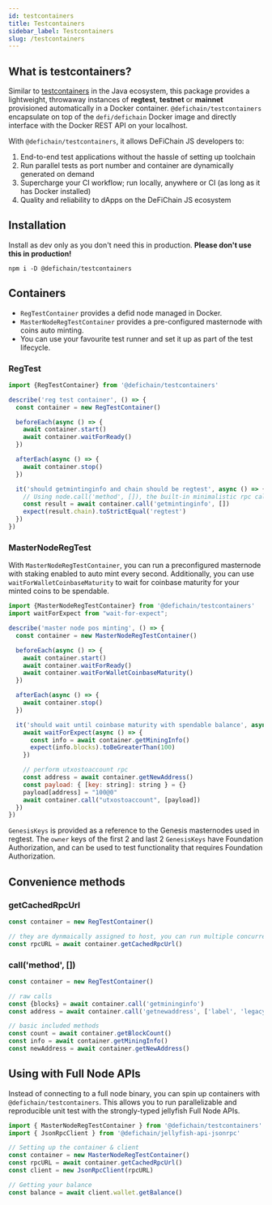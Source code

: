 ```yaml
---
id: testcontainers
title: Testcontainers
sidebar_label: Testcontainers
slug: /testcontainers
---
```


## What is testcontainers?

Similar to [testcontainers](https://www.testcontainers.org/) in the Java ecosystem, this package provides a lightweight,
throwaway instances of **regtest**, **testnet** or **mainnet** provisioned automatically in a Docker container.
`@defichain/testcontainers` encapsulate on top of the `defi/defichain` Docker image and directly interface with the
Docker REST API on your localhost.

With `@defichain/testcontainers`, it allows DeFiChain JS developers to:

1. End-to-end test applications without the hassle of setting up toolchain
2. Run parallel tests as port number and container are dynamically generated on demand
3. Supercharge your CI workflow; run locally, anywhere or CI (as long as it has Docker installed)
4. Quality and reliability to dApps on the DeFiChain JS ecosystem

## Installation

Install as dev only as you don't need this in production. **Please don't use this in production!**

```shell
npm i -D @defichain/testcontainers
```

## Containers

* `RegTestContainer` provides a defid node managed in Docker.
* `MasterNodeRegTestContainer` provides a pre-configured masternode with coins auto minting.
* You can use your favourite test runner and set it up as part of the test lifecycle.

### RegTest

```ts
import {RegTestContainer} from '@defichain/testcontainers'

describe('reg test container', () => {
  const container = new RegTestContainer()

  beforeEach(async () => {
    await container.start()
    await container.waitForReady()
  })

  afterEach(async () => {
    await container.stop()
  })

  it('should getmintinginfo and chain should be regtest', async () => {
    // Using node.call('method', []), the built-in minimalistic rpc call
    const result = await container.call('getmintinginfo', [])
    expect(result.chain).toStrictEqual('regtest')
  })
})
```

### MasterNodeRegTest

With `MasterNodeRegTestContainer`, you can run a preconfigured masternode with staking enabled to auto mint every
second. Additionally, you can use `waitForWalletCoinbaseMaturity` to wait for coinbase maturity for your minted coins 
to be spendable.

```js
import {MasterNodeRegTestContainer} from '@defichain/testcontainers'
import waitForExpect from "wait-for-expect";

describe('master node pos minting', () => {
  const container = new MasterNodeRegTestContainer()

  beforeEach(async () => {
    await container.start()
    await container.waitForReady()
    await container.waitForWalletCoinbaseMaturity()
  })

  afterEach(async () => {
    await container.stop()
  })

  it('should wait until coinbase maturity with spendable balance', async () => {
    await waitForExpect(async () => {
      const info = await container.getMiningInfo()
      expect(info.blocks).toBeGreaterThan(100)
    })

    // perform utxostoaccount rpc
    const address = await container.getNewAddress()
    const payload: { [key: string]: string } = {}
    payload[address] = "100@0"
    await container.call("utxostoaccount", [payload])
  })
})
```

`GenesisKeys` is provided as a reference to the Genesis masternodes used in regtest. The `owner` keys of the first 2 and last 2 `GenesisKeys` have Foundation Authorization, and can be used to test functionality that requires Foundation Authorization.

## Convenience methods

### getCachedRpcUrl

```js
const container = new RegTestContainer()

// they are dynmaically assigned to host, you can run multiple concurrent tests!
const rpcURL = await container.getCachedRpcUrl()
```

### call('method', [])

```js
const container = new RegTestContainer()

// raw calls
const {blocks} = await container.call('getmininginfo')
const address = await container.call('getnewaddress', ['label', 'legacy'])

// basic included methods
const count = await container.getBlockCount()
const info = await container.getMiningInfo()
const newAddress = await container.getNewAddress()
```


## Using with Full Node APIs

Instead of connecting to a full node binary, you can spin up containers with `@defichain/testcontainers`.
This allows you to run parallelizable and reproducible unit test with the strongly-typed jellyfish Full Node APIs.

```js
import { MasterNodeRegTestContainer } from '@defichain/testcontainers'
import { JsonRpcClient } from '@defichain/jellyfish-api-jsonrpc'

// Setting up the container & client
const container = new MasterNodeRegTestContainer()
const rpcURL = await container.getCachedRpcUrl()
const client = new JsonRpcClient(rpcURL)

// Getting your balance
const balance = await client.wallet.getBalance()
```

